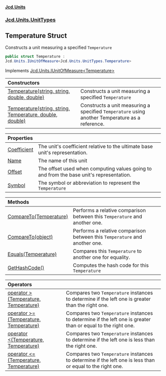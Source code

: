 #### [Jcd.Units](index.md 'index')
### [Jcd.Units.UnitTypes](Jcd.Units.UnitTypes.md 'Jcd.Units.UnitTypes')

## Temperature Struct

Constructs a unit measuring a specified `Temperature`

```csharp
public struct Temperature :
Jcd.Units.IUnitOfMeasure<Jcd.Units.UnitTypes.Temperature>
```

Implements [Jcd.Units.IUnitOfMeasure&lt;](Jcd.Units.IUnitOfMeasure_TUnits_.md 'Jcd.Units.IUnitOfMeasure<TUnits>')[Temperature](Jcd.Units.UnitTypes.Temperature.md 'Jcd.Units.UnitTypes.Temperature')[&gt;](Jcd.Units.IUnitOfMeasure_TUnits_.md 'Jcd.Units.IUnitOfMeasure<TUnits>')

| Constructors | |
| :--- | :--- |
| [Temperature(string, string, double, double)](Jcd.Units.UnitTypes.Temperature.Temperature(string,string,double,double).md 'Jcd.Units.UnitTypes.Temperature.Temperature(string, string, double, double)') | Constructs a unit measuring a specified `Temperature` |
| [Temperature(string, string, Temperature, double, double)](Jcd.Units.UnitTypes.Temperature.Temperature(string,string,Jcd.Units.UnitTypes.Temperature,double,double).md 'Jcd.Units.UnitTypes.Temperature.Temperature(string, string, Jcd.Units.UnitTypes.Temperature, double, double)') | Constructs a unit measuring a specified `Temperature` using another Temperature as a reference. |

| Properties | |
| :--- | :--- |
| [Coefficient](Jcd.Units.UnitTypes.Temperature.Coefficient.md 'Jcd.Units.UnitTypes.Temperature.Coefficient') | The unit's coefficient relative to the ultimate base unit's representation. |
| [Name](Jcd.Units.UnitTypes.Temperature.Name.md 'Jcd.Units.UnitTypes.Temperature.Name') | The name of this unit |
| [Offset](Jcd.Units.UnitTypes.Temperature.Offset.md 'Jcd.Units.UnitTypes.Temperature.Offset') | The offset used when computing values going to and from the base unit's representation. |
| [Symbol](Jcd.Units.UnitTypes.Temperature.Symbol.md 'Jcd.Units.UnitTypes.Temperature.Symbol') | The symbol or abbreviation to represent the `Temperature` |

| Methods | |
| :--- | :--- |
| [CompareTo(Temperature)](Jcd.Units.UnitTypes.Temperature.CompareTo(Jcd.Units.UnitTypes.Temperature).md 'Jcd.Units.UnitTypes.Temperature.CompareTo(Jcd.Units.UnitTypes.Temperature)') | Performs a relative comparison between this `Temperature` and another one. |
| [CompareTo(object)](Jcd.Units.UnitTypes.Temperature.CompareTo(object).md 'Jcd.Units.UnitTypes.Temperature.CompareTo(object)') | Performs a relative comparison between this `Temperature` and another one. |
| [Equals(Temperature)](Jcd.Units.UnitTypes.Temperature.Equals(Jcd.Units.UnitTypes.Temperature).md 'Jcd.Units.UnitTypes.Temperature.Equals(Jcd.Units.UnitTypes.Temperature)') | Compares this `Temperature` to another one for equality. |
| [GetHashCode()](Jcd.Units.UnitTypes.Temperature.GetHashCode().md 'Jcd.Units.UnitTypes.Temperature.GetHashCode()') | Computes the hash code for this `Temperature` |

| Operators | |
| :--- | :--- |
| [operator &gt;(Temperature, Temperature)](Jcd.Units.UnitTypes.Temperature.op_GreaterThan(Jcd.Units.UnitTypes.Temperature,Jcd.Units.UnitTypes.Temperature).md 'Jcd.Units.UnitTypes.Temperature.op_GreaterThan(Jcd.Units.UnitTypes.Temperature, Jcd.Units.UnitTypes.Temperature)') | Compares two `Temperature` instances to determine if the left one is greater than the right one. |
| [operator &gt;=(Temperature, Temperature)](Jcd.Units.UnitTypes.Temperature.op_GreaterThanOrEqual(Jcd.Units.UnitTypes.Temperature,Jcd.Units.UnitTypes.Temperature).md 'Jcd.Units.UnitTypes.Temperature.op_GreaterThanOrEqual(Jcd.Units.UnitTypes.Temperature, Jcd.Units.UnitTypes.Temperature)') | Compares two `Temperature` instances to determine if the left one is greater than or equal to the right one. |
| [operator &lt;(Temperature, Temperature)](Jcd.Units.UnitTypes.Temperature.op_LessThan(Jcd.Units.UnitTypes.Temperature,Jcd.Units.UnitTypes.Temperature).md 'Jcd.Units.UnitTypes.Temperature.op_LessThan(Jcd.Units.UnitTypes.Temperature, Jcd.Units.UnitTypes.Temperature)') | Compares two `Temperature` instances to determine if the left one is less than the right one. |
| [operator &lt;=(Temperature, Temperature)](Jcd.Units.UnitTypes.Temperature.op_LessThanOrEqual(Jcd.Units.UnitTypes.Temperature,Jcd.Units.UnitTypes.Temperature).md 'Jcd.Units.UnitTypes.Temperature.op_LessThanOrEqual(Jcd.Units.UnitTypes.Temperature, Jcd.Units.UnitTypes.Temperature)') | Compares two `Temperature` instances to determine if the left one is less than or equal to the right one. |
